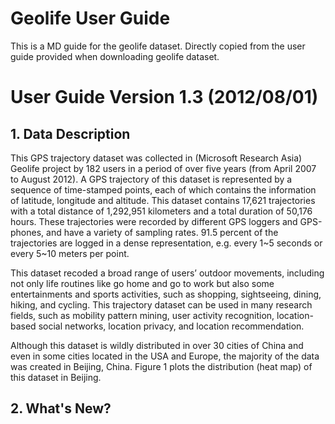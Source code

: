 # Geolife User Guide

This is a MD guide for the geolife dataset. Directly copied from the user guide provided when downloading geolife dataset.

# User Guide Version 1.3 (2012/08/01)

## 1. Data Description
This GPS trajectory dataset was collected in (Microsoft Research Asia) Geolife project by 182 users in a period of over five years (from April 2007 to  August 2012). A GPS trajectory of this dataset is represented by a sequence of  time-stamped points, each of which contains the information of latitude, longitude and altitude. This dataset contains 17,621 trajectories with a total distance of 1,292,951 kilometers  and  a  total  duration  of  50,176  hours.  These  trajectories  were  recorded  by  different  GPS  loggers  and  GPS-phones, and have a  variety of sampling rates.  91.5 percent of the trajectories are logged in a dense representation, e.g. every 1~5 seconds or every 5~10 meters per point. 

This dataset recoded a broad range of users’ outdoor movements, including not only life routines like go home and go to work but  also  some  entertainments  and  sports  activities,  such  as  shopping,  sightseeing,  dining,  hiking,  and  cycling.  This  trajectory dataset  can  be  used  in  many  research  fields,  such  as  mobility  pattern  mining,  user  activity  recognition,  location-based  social networks, location privacy, and location recommendation.  

Although this dataset is wildly distributed in over 30 cities of China and even in some cities located in the USA and Europe, the  majority  of  the  data  was  created  in  Beijing,  China.  Figure  1  plots  the  distribution  (heat  map)  of  this  dataset  in  Beijing. 

## 2. What's New?



